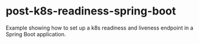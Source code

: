 # post-k8s-readiness-spring-boot
Example showing how to set up a k8s readiness and liveness endpoint in a Spring Boot application.
